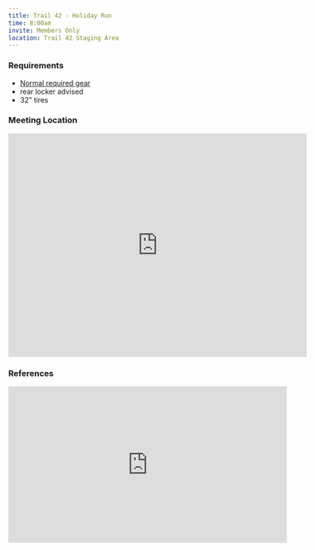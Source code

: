 ```yaml
---
title: Trail 42 - Holiday Run
time: 8:00am
invite: Members Only
location: Trail 42 Staging Area
---
```


### Requirements

* [Normal required gear](/about/required-gear)
* rear locker advised
* 32" tires

### Meeting Location

<iframe src="https://www.google.com/maps/embed?pb=!1m13!1m8!1m3!1d45880.709925730545!2d-111.65169540590729!3d33.863235800046006!3m2!1i1024!2i768!4f13.1!3m2!1m1!2zMzPCsDUxJzU0LjkiTiAxMTHCsDM3JzM4LjgiVw!5e0!3m2!1sen!2sus!4v1757454457591!5m2!1sen!2sus" width="600" height="450" style="border:0;" allowfullscreen="" loading="lazy" referrerpolicy="no-referrer-when-downgrade"></iframe>

### References

<iframe width="560" height="315" src="https://www.youtube.com/embed/L2hb9xSca9g?si=mkC6JlC66izDLEJk" title="YouTube video player" frameborder="0" allow="accelerometer; autoplay; clipboard-write; encrypted-media; gyroscope; picture-in-picture; web-share" referrerpolicy="strict-origin-when-cross-origin" allowfullscreen></iframe>
